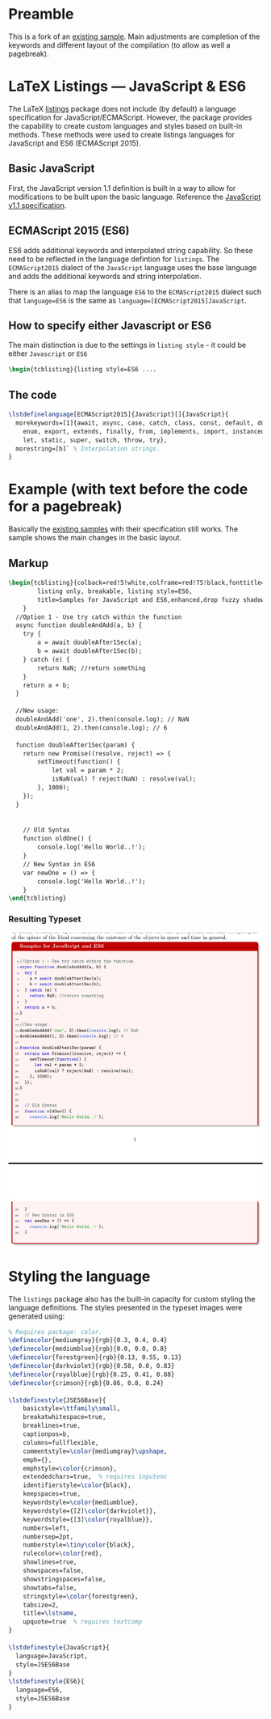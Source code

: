 # Preamble

This is a fork of an [existing sample](https://github.com/ghammock/LaTeX_Listings_JavaScript_ES6). Main adjustments are completion of the keywords and different layout of the compilation (to allow as well a pagebreak).

# LaTeX Listings &mdash; JavaScript & ES6

The LaTeX [listings](https://ctan.org/pkg/listings?lang=en) package does not include (by default) a language specification for JavaScript/ECMAScript.  However, the package provides the capability to create custom languages and styles based on built-in methods.  These methods were used to create listings languages for JavaScript and ES6 (ECMAScript 2015).

## Basic JavaScript

First, the JavaScript version 1.1 definition is built in a way to allow for modifications to be built upon the basic language.  Reference the [JavaScript v1.1 specification](http://hepunx.rl.ac.uk/~adye/jsspec11/titlepg2.htm). 

## ECMAScript 2015 (ES6)

ES6 adds additional keywords and interpolated string capability.  So these need to be reflected in the language defintion for `listings`.  The `ECMAScript2015` dialect of the `JavaScript` language uses the base language and adds the additional keywords and string interpolation.

There is an alias to map the language `ES6` to the `ECMAScript2015` dialect such that `language=ES6` is the same as `language=[ECMAScript2015]JavaScript`.

## How to specify either Javascript or ES6 

The main distinction is due to the settings in `listing style` - it could be either `Javascript` or `ES6`

```tex
\begin{tcblisting}{listing style=ES6 ....
```

## The code
```latex
\lstdefinelanguage[ECMAScript2015]{JavaScript}[]{JavaScript}{
  morekeywords=[1]{await, async, case, catch, class, const, default, do,
    enum, export, extends, finally, from, implements, import, instanceof,
    let, static, super, switch, throw, try},
  morestring=[b]` % Interpolation strings.
}
```

# Example (with text before the code for a pagebreak)

Basically the [existing samples](https://github.com/ghammock/LaTeX_Listings_JavaScript_ES6) with their specification still works. The sample shows the main changes in the basic layout.

## Markup
```tex
\begin{tcblisting}{colback=red!5!white,colframe=red!75!black,fonttitle=\bfseries,
		listing only, breakable, listing style=ES6,
		title=Samples for JavaScript and ES6,enhanced,drop fuzzy shadow,
	}
  //Option 1 - Use try catch within the function
  async function doubleAndAdd(a, b) {
	try {
		a = await doubleAfter1Sec(a);
		b = await doubleAfter1Sec(b);
	} catch (e) {
		return NaN; //return something
	}
	return a + b;
  }

  //New usage:
  doubleAndAdd('one', 2).then(console.log); // NaN
  doubleAndAdd(1, 2).then(console.log); // 6

  function doubleAfter1Sec(param) {
	return new Promise((resolve, reject) => {
		setTimeout(function() {
			let val = param * 2;
			isNaN(val) ? reject(NaN) : resolve(val);
		}, 1000);
	});
  }


	// Old Syntax
	function oldOne() {
		console.log('Hello World..!');
	}
	// New Syntax in ES6
	var newOne = () => {
		console.log('Hello World..!');
	}
\end{tcblisting}	
```

### Resulting Typeset
![ES6 Listing Example](img/es6_sample.png)

# Styling the language
The `listings` package also has the built-in capacity for custom styling the language definitions.  The styles presented in the typeset images were generated using:

```tex
% Requires package: color.
\definecolor{mediumgray}{rgb}{0.3, 0.4, 0.4}
\definecolor{mediumblue}{rgb}{0.0, 0.0, 0.8}
\definecolor{forestgreen}{rgb}{0.13, 0.55, 0.13}
\definecolor{darkviolet}{rgb}{0.58, 0.0, 0.83}
\definecolor{royalblue}{rgb}{0.25, 0.41, 0.88}
\definecolor{crimson}{rgb}{0.86, 0.8, 0.24}

\lstdefinestyle{JSES6Base}{
	basicstyle=\ttfamily\small,
	breakatwhitespace=true,
	breaklines=true,
	captionpos=b,
	columns=fullflexible,
	commentstyle=\color{mediumgray}\upshape,
	emph={},
	emphstyle=\color{crimson},
	extendedchars=true,  % requires inputenc
	identifierstyle=\color{black},
	keepspaces=true,
	keywordstyle=\color{mediumblue},
	keywordstyle={[2]\color{darkviolet}},
	keywordstyle={[3]\color{royalblue}},
	numbers=left,
	numbersep=2pt,
	numberstyle=\tiny\color{black},
	rulecolor=\color{red},
	showlines=true,
	showspaces=false,
	showstringspaces=false,
	showtabs=false,
	stringstyle=\color{forestgreen},
	tabsize=2,
	title=\lstname,
	upquote=true  % requires textcomp
}

\lstdefinestyle{JavaScript}{
  language=JavaScript,
  style=JSES6Base
}
\lstdefinestyle{ES6}{
  language=ES6,
  style=JSES6Base
}
```
